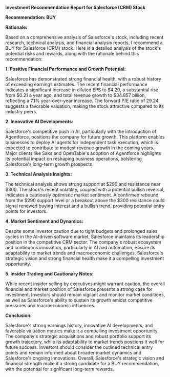 **Investment Recommendation Report for Salesforce (CRM) Stock**

**Recommendation: BUY**

**Rationale:**

Based on a comprehensive analysis of Salesforce's stock, including recent research, technical analysis, and financial analysis reports, I recommend a BUY for Salesforce (CRM) stock. Here is a detailed analysis of the stock's potential risks and rewards, along with the rationale behind this recommendation:

**1. Positive Financial Performance and Growth Potential:**

Salesforce has demonstrated strong financial health, with a robust history of exceeding earnings estimates. The recent financial performance indicates a significant increase in diluted EPS to $4.20, a substantial rise from $0.21 a year ago, and total revenue growth to $34.857 billion, reflecting a 7.1% year-over-year increase. The forward P/E ratio of 29.24 suggests a favorable valuation, making the stock attractive compared to its industry peers.

**2. Innovative AI Developments:**

Salesforce's competitive push in AI, particularly with the introduction of Agentforce, positions the company for future growth. This platform enables businesses to deploy AI agents for independent task execution, which is expected to contribute to modest revenue growth in the coming years. Major clients like Saks and OpenTable's adoption of Agentforce highlights its potential impact on reshaping business operations, bolstering Salesforce's long-term growth prospects.

**3. Technical Analysis Insights:**

The technical analysis shows strong support at $290 and resistance near $300. The stock's recent volatility, coupled with a potential bullish reversal, indicates a cautiously optimistic market sentiment. A confirmed rebound from the $290 support level or a breakout above the $300 resistance could signal renewed buying interest and a bullish trend, providing potential entry points for investors.

**4. Market Sentiment and Dynamics:**

Despite some investor caution due to tight budgets and prolonged sales cycles in the AI-driven software market, Salesforce maintains its leadership position in the competitive CRM sector. The company's robust ecosystem and continuous innovation, particularly in AI and automation, ensure its adaptability to market trends and macroeconomic challenges. Salesforce's strategic vision and strong financial health make it a compelling investment opportunity.

**5. Insider Trading and Cautionary Notes:**

While recent insider selling by executives might warrant caution, the overall financial and market position of Salesforce presents a strong case for investment. Investors should remain vigilant and monitor market conditions, as well as Salesforce's ability to sustain its growth amidst competitive pressures and macroeconomic influences.

**Conclusion:**

Salesforce's strong earnings history, innovative AI developments, and favorable valuation metrics make it a compelling investment opportunity. The company's strategic acquisitions and robust portfolio support its growth trajectory, while its adaptability to market trends positions it well for future success. Investors should consider the outlined technical entry points and remain informed about broader market dynamics and Salesforce's ongoing innovations. Overall, Salesforce's strategic vision and financial strength make it a strong candidate for a BUY recommendation, with the potential for significant long-term rewards.